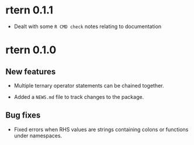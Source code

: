 # rtern 0.1.1

- Dealt with some `R CMD check` notes relating to documentation

# rtern 0.1.0

## New features

- Multiple ternary operator statements can be chained together.

- Added a `NEWS.md` file to track changes to the package.

## Bug fixes

- Fixed errors when RHS values are strings containing colons or functions under
  namespaces.
